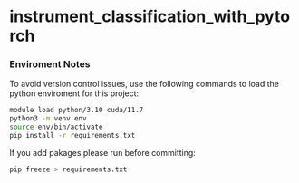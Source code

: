 # instrument_classification_with_pytorch

### Enviroment Notes
To avoid version control issues, use the following commands to load the python enviroment for this project:
```bash
module load python/3.10 cuda/11.7
python3 -m venv env
source env/bin/activate
pip install -r requirements.txt
```
If you add pakages please run before committing:
```bash
pip freeze > requirements.txt
```
